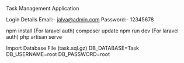 Task Management Application


Login Details
Email:- jalva@admin.com
Password:- 12345678

npm install (For laravel auth)
composer update
npm run dev (For laravel auth)
php artisan serve


Import Database File (task.sql.gz)
DB_DATABASE=Task
DB_USERNAME=root
DB_PASSWORD=root
